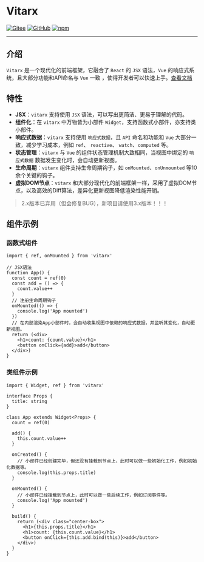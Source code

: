# Vitarx

[![Gitee](https://img.shields.io/badge/Gitee-blue?style=flat-square&logo=Gitee)](https://gitee.com/vitarx/core)
[![GitHub](https://img.shields.io/badge/Github-blue?style=flat-square&logo=Github)](https://github.com/vitarx/core)
[![npm](https://img.shields.io/npm/v/vitarx)](https://www.npmjs.com/package/vitarx)
________________________________________________________________________

## 介绍

`Vitarx` 是一个现代化的前端框架，它融合了 `React` 的 `JSX` 语法，`Vue` 的响应式系统，且大部分功能和API命名与 `Vue` 一致
，使得开发者可以快速上手。[查看文档](https://vitarx.cn)

## 特性

- **JSX**：`vitarx` 支持使用 `JSX` 语法，可以写出更简洁、更易于理解的代码。
- **组件化**：在 `vitarx` 中万物皆为小部件 `Widget`，支持函数式小部件，亦支持类小部件。
- **响应式数据**：`vitarx` 支持使用 `响应式数据`，且 `API` 命名和功能和 `Vue` 大部分一致，减少学习成本，例如 `ref`、
  `reactive`、
  `watch`、`computed` 等。
- **状态管理**：`vitarx` 与 `Vue` 的组件状态管理机制大致相同，当视图中绑定的 `响应式数据` 数据发生变化时，会自动更新视图。
- **生命周期**：`vitarx` 组件支持生命周期钩子，如 `onMounted`、`onUnmounted` 等10余个关键的钩子。
- **虚拟DOM节点**：`vitarx` 和大部分现代化的前端框架一样，采用了虚拟DOM节点，以及高效的Diff算法，差异化更新视图降低渲染性能开销。

> 2.x版本已弃用（但会修复BUG），新项目请使用3.x版本！！！

## 组件示例

### 函数式组件
```tsx
import { ref, onMounted } from 'vitarx'

// JSX语法
function App() {
  const count = ref(0)
  const add = () => {
    count.value++
  }
  // 注册生命周期钩子
  onMounted(() => {
    console.log('App mounted')
  })
  // 在内部渲染App小部件时，会自动收集视图中依赖的响应式数据，并监听其变化，自动更新视图。
  return (<div>
    <h1>count: {count.value}</h1>
    <button onClick={add}>add</button>
  </div>)
}
```

### 类组件示例
```tsx
import { Widget, ref } from 'vitarx'

interface Props {
  title: string
}

class App extends Widget<Props> {
  count = ref(0)

  add() {
    this.count.value++
  }

  onCreated() {
    // 小部件已经创建完毕，但还没有挂载到节点上，此时可以做一些初始化工作，例如初始化数据等。
    console.log(this.props.title)
  }

  onMounted() {
    // 小部件已经挂载到节点上，此时可以做一些后续工作，例如订阅事件等。
    console.log('App mounted')
  }

  build() {
    return (<div class="center-box">
      <h1>{this.props.title}</h1>
      <h1>count: {this.count.value}</h1>
      <button onClick={this.add.bind(this)}>add</button>
    </div>)
  }
}
```

